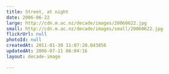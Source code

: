 ```yaml
---
title: Street, at night
date: 2006-06-22
large: http://cdn.m.ac.nz/decade/images/20060622.jpg
small: http://cdn.m.ac.nz/decade/images/small/20060622.jpg
flickrUrl: null
photoId: null
createdAt: 2011-01-30 11:07:20.043856
updatedAt: 2006-07-11 06:04:16
layout: decade-image

---
```



